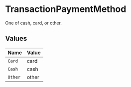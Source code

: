 # TransactionPaymentMethod

One of cash, card, or other.


## Values

| Name    | Value   |
| ------- | ------- |
| `Card`  | card    |
| `Cash`  | cash    |
| `Other` | other   |